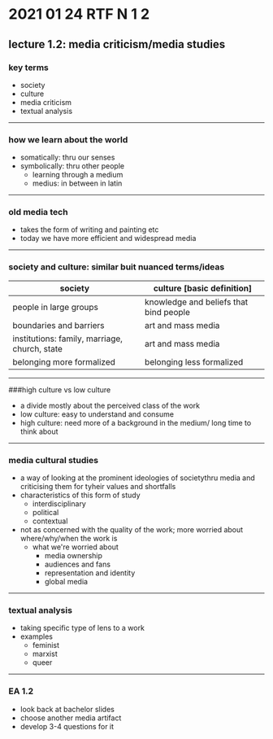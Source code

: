 # 2021 01 24 RTF N 1 2

## lecture 1.2: media criticism/media studies

### key terms
- society
- culture
- media criticism
- textual analysis

---

### how we learn about the world
- somatically: thru our senses
- symbolically: thru other people
  - learning through a medium
  - medius: in between in latin

---

### old media tech
- takes the form of writing and painting etc
- today we have more efficient and widespread media

---

### society and culture: similar buit nuanced terms/ideas

society | culture [basic definition]
--- | ---
people in large groups | knowledge and beliefs that bind people
boundaries and barriers | art and mass media 
institutions: family, marriage, church, state | art and mass media 
belonging more formalized | belonging less formalized

---

###high culture vs low culture
- a divide mostly about the perceived class of the work 
- low culture: easy to understand and consume
- high culture: need more of a background in the medium/ long time to think about 

---

### media cultural studies
- a way of looking at the prominent ideologies of societythru media and criticising them for tyheir values and shortfalls
- characteristics of this form of study
  - interdisciplinary
  - political
  <!-- more in my written notes-->
  - contextual 
- not as concerned with the quality of the work; more worried about where/why/when the work is
  - what we're  worried about
    - media ownership
	- audiences and fans
	- representation and identity
	- global media

---

### textual analysis
- taking specific type of lens to a work 
- examples
  - feminist 
  - marxist
  - queer

---

### EA 1.2
<!--already finished-->
- look back at bachelor slides
- choose another media artifact
- develop 3-4 questions for it
